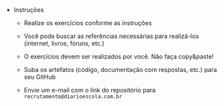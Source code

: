 * Instruções            

   - Realize os exercícios conforme as instruções

   - Você pode buscar as referências necessárias para realizá-los (internet, livros, fóruns, etc.)

   - O exercícios devem ser realizados por você. Não faça copy&paste!

   - Suba os artefatos (código, documentação com respostas, etc.) para seu GitHub

   - Envie um e-mail com o link do repositório para `recrutamento@diarioescola.com.br`
